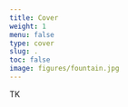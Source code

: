 ```yaml
---
title: Cover
weight: 1
menu: false
type: cover
slug: .
toc: false
image: figures/fountain.jpg
---
```


TK